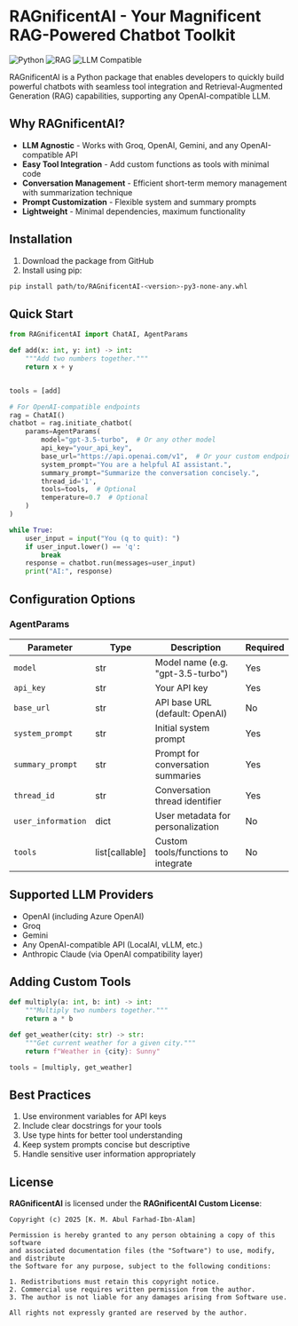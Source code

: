 # RAGnificentAI - Your Magnificent RAG-Powered Chatbot Toolkit

![Python](https://img.shields.io/badge/python-3.9+-blue.svg)
![RAG](https://img.shields.io/badge/arch-RAG-ff69b4.svg)
![LLM Compatible](https://img.shields.io/badge/LLM-OpenAI_Compatible-blueviolet.svg)

RAGnificentAI is a Python package that enables developers to quickly build powerful chatbots with seamless tool integration and Retrieval-Augmented Generation (RAG) capabilities, supporting any OpenAI-compatible LLM.

## Why RAGnificentAI?

- **LLM Agnostic** - Works with Groq, OpenAI, Gemini, and any OpenAI-compatible API
- **Easy Tool Integration** - Add custom functions as tools with minimal code
- **Conversation Management** - Efficient short-term memory management with summarization technique
- **Prompt Customization** - Flexible system and summary prompts
- **Lightweight** - Minimal dependencies, maximum functionality

## Installation

1. Download the package from GitHub
2. Install using pip:

```bash
pip install path/to/RAGnificentAI-<version>-py3-none-any.whl
```

## Quick Start

```python
from RAGnificentAI import ChatAI, AgentParams

def add(x: int, y: int) -> int:
    """Add two numbers together."""
    return x + y


tools = [add]

# For OpenAI-compatible endpoints
rag = ChatAI()
chatbot = rag.initiate_chatbot(
    params=AgentParams(
        model="gpt-3.5-turbo",  # Or any other model
        api_key="your_api_key",
        base_url="https://api.openai.com/v1",  # Or your custom endpoint
        system_prompt="You are a helpful AI assistant.",
        summary_prompt="Summarize the conversation concisely.",
        thread_id='1',
        tools=tools,  # Optional
        temperature=0.7  # Optional
    )
)

while True:
    user_input = input("You (q to quit): ")
    if user_input.lower() == 'q':
        break
    response = chatbot.run(messages=user_input)
    print("AI:", response)
```

## Configuration Options

### AgentParams

| Parameter         | Type           | Description                                  | Required |
|-------------------|----------------|----------------------------------------------|----------|
| `model`           | str            | Model name (e.g. "gpt-3.5-turbo")           | Yes      |
| `api_key`         | str            | Your API key                                | Yes      |
| `base_url`        | str            | API base URL (default: OpenAI)              | No       |
| `system_prompt`   | str            | Initial system prompt                       | Yes      |
| `summary_prompt`  | str            | Prompt for conversation summaries           | Yes      |
| `thread_id`       | str            | Conversation thread identifier              | Yes      |
| `user_information`| dict           | User metadata for personalization           | No       |
| `tools`          | list[callable] | Custom tools/functions to integrate         | No       |

## Supported LLM Providers

- OpenAI (including Azure OpenAI)
- Groq
- Gemini
- Any OpenAI-compatible API (LocalAI, vLLM, etc.)
- Anthropic Claude (via OpenAI compatibility layer)

## Adding Custom Tools

```python
def multiply(a: int, b: int) -> int:
    """Multiply two numbers together."""
    return a * b

def get_weather(city: str) -> str:
    """Get current weather for a given city."""
    return f"Weather in {city}: Sunny"

tools = [multiply, get_weather]
```

## Best Practices

1. Use environment variables for API keys
2. Include clear docstrings for your tools
3. Use type hints for better tool understanding
4. Keep system prompts concise but descriptive
5. Handle sensitive user information appropriately


## License

**RAGnificentAI** is licensed under the **RAGnificentAI Custom License**:  

```text
Copyright (c) 2025 [K. M. Abul Farhad-Ibn-Alam]

Permission is hereby granted to any person obtaining a copy of this software
and associated documentation files (the "Software") to use, modify, and distribute
the Software for any purpose, subject to the following conditions:

1. Redistributions must retain this copyright notice.
2. Commercial use requires written permission from the author.
3. The author is not liable for any damages arising from Software use.

All rights not expressly granted are reserved by the author.